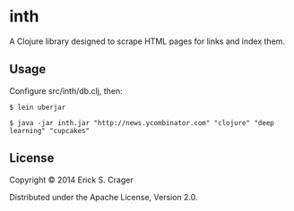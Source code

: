 # inth

A Clojure library designed to scrape HTML pages for links and index them.

## Usage
Configure src/inth/db.clj, then: 

    $ lein uberjar

    $ java -jar inth.jar "http://news.ycombinator.com" "clojure" "deep learning" "cupcakes"

## License

Copyright © 2014 Erick S. Crager

Distributed under the Apache License, Version 2.0.
